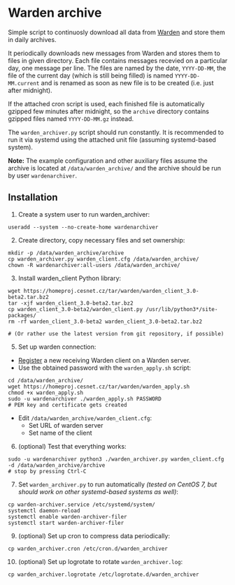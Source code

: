 # Warden archive

Simple script to continuosly download all data from [Warden](https://warden.cesnet.cz/) and store them in daily archives.

It periodically downloads new messages from Warden and stores them to files
in given directory. Each file contains messages recevied on a particular day,
one message per line. The files are named by the date, `YYYY-DD-MM`, the file of
the current day (which is still being filled) is named `YYYY-DD-MM.current` and
is renamed as soon as new file is to be created (i.e. just after midnight).

If the attached cron script is used, each finished file is automatically
gzipped few minutes after midnight, so the `archive` directory contains gzipped
files named `YYYY-DD-MM.gz` instead.

The `warden_archiver.py` script should run constantly. It is recommended to run it
via systemd using the attached unit file (assuming systemd-based system). 

**Note:** The example configuration and other auxiliary files assume the archive is
located at `/data/warden_archive/` and the archive should be run by user `wardenarchiver`.

## Installation

1. Create a system user to run warden_archiver:
```
useradd --system --no-create-home wardenarchiver
```

2. Create directory, copy necessary files and set ownership:
```
mkdir -p /data/warden_archive/archive
cp warden_archiver.py warden_client.cfg /data/warden_archive/
chown -R wardenarchiver:all-users /data/warden_archive/
```

3. Install warden_client Python library:
```
wget https://homeproj.cesnet.cz/tar/warden/warden_client_3.0-beta2.tar.bz2
tar -xjf warden_client_3.0-beta2.tar.bz2
cp warden_client_3.0-beta2/warden_client.py /usr/lib/python3*/site-packages/
rm -rf warden_client_3.0-beta2 warden_client_3.0-beta2.tar.bz2

# (Or rather use the latest version from git repository, if possible)
```

5. Set up warden connection:
  - [Register](https://warden.cesnet.cz/en/participation) a new receiving Warden client on a Warden server.
  - Use the obtained password with the `warden_apply.sh` script:
```
cd /data/warden_archive/
wget https://homeproj.cesnet.cz/tar/warden/warden_apply.sh
chmod +x warden_apply.sh
sudo -u wardenarchiver ./warden_apply.sh PASSWORD
# PEM key and certificate gets created
```
  - Edit `/data/warden_archive/warden_client.cfg`:
    - Set URL of warden server
    - Set name of the client

6. (optional) Test that everything works:
```
sudo -u wardenarchiver python3 ./warden_archiver.py warden_client.cfg -d /data/warden_archive/archive
# stop by pressing Ctrl-C
```

7. Set `warden_archiver.py` to run automatically *(tested on CentOS 7, but should work on other systemd-based systems as well)*:
```
cp warden-archiver.service /etc/systemd/system/
systemctl daemon-reload
systemctl enable warden-archiver-filer
systemctl start warden-archiver-filer
```
9. (optional) Set up cron to compress data periodically:
```
cp warden_archiver.cron /etc/cron.d/warden_archiver
```

10. (optional) Set up logrotate to rotate `warden_archiver.log`:
```
cp warden_archiver.logrotate /etc/logrotate.d/warden_archiver
```
